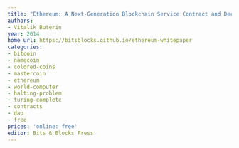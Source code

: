 ```yaml
---
title: "Ethereum: A Next-Generation Blockchain Service Contract and Decentralized Application Platform"
authors:
- Vitalik Buterin
year: 2014
home_url: https://bitsblocks.github.io/ethereum-whitepaper
categories:
- bitcoin
- namecoin
- colored-coins
- mastercoin
- ethereum
- world-computer
- halting-problem
- turing-complete
- contracts
- dao
- free
prices: 'online: free'
editor: Bits & Blocks Press
---
```

